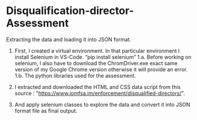 # Disqualification-director-Assessment

Extracting the data and loading it into JSON format.

1. First, I created a virtual environment. In that particular environment I install Selenium in VS-Code.  “pip install selenium” 
 1.a. Before working on selenium, I also have to download the   ChromDriver.exe exact same version of my Google Chrome version otherwise it will provide an error.
 1.b. The python libraries used for the assessment.
   
2. I extracted and downloaded the HTML and CSS data script from this source : "https://www.iomfsa.im/enforcement/disqualified-directors/".

3. And apply selenium classes to explore the data and convert it into JSON format file as final output. 
